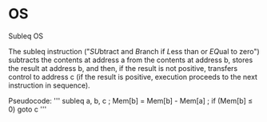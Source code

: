 # OS
Subleq OS 

The subleq instruction ("*SU*btract and *B*ranch if *L*ess than or *EQ*ual to zero") subtracts the contents at address a from the contents at address b, stores the result at address b, and then, if the result is not positive, transfers control to address c (if the result is positive, execution proceeds to the next instruction in sequence).

Pseudocode:
'''
    subleq a, b, c   ; Mem[b] = Mem[b] - Mem[a]
                     ; if (Mem[b] ≤ 0) goto c
'''